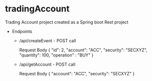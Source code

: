 # tradingAccount

Trading Account project created as a Spring boot Rest project

- Endpoints
  - /api/createEvent  - POST call
    
    Request Body 
    {
        "id": 2,
        "account": "ACC",
        "security": "SECXYZ",
        "quantity": 100,
        "operation" : "BUY"
    }
    
  - /api/getAccount  - POST call
    
    Request Body 
    {
        "account": "ACC",
        "security": "SECXYZ"
    }
